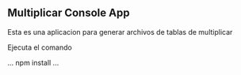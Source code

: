 
## Multiplicar Console App

Esta es una aplicacion para generar archivos de tablas de multiplicar

Ejecuta el comando

...
npm install
...

